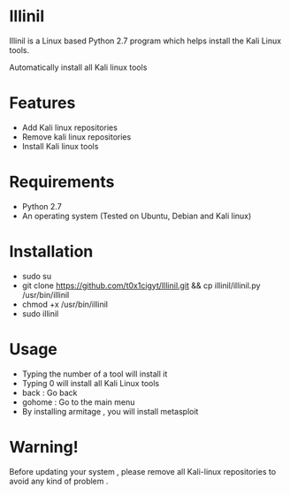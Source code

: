 # Illinil
Illinil is a Linux based Python 2.7 program which helps install the Kali Linux tools.

Automatically install all Kali linux tools

# Features
- Add Kali linux repositories
- Remove kali linux repositories
- Install Kali linux tools

# Requirements
- Python 2.7
- An operating system (Tested on Ubuntu, Debian and Kali linux)

# Installation
- sudo su
- git clone https://github.com/t0x1cigyt/Illinil.git && cp illinil/illinil.py /usr/bin/illinil
- chmod +x /usr/bin/illinil
- sudo illinil

# Usage
- Typing the number of a tool will install it
- Typing 0 will install all Kali Linux tools
- back : Go back
- gohome : Go to the main menu
- By installing armitage , you will install metasploit

# Warning!
Before updating your system , please remove all Kali-linux repositories to avoid any kind of problem .
